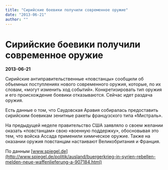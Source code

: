 ```yaml
---
title: "Сирийские боевики получили современное оружие"
date: "2013-06-21"
author: ""
---
```


# Сирийские боевики получили современное оружие

**2013-06-21** 

Сирийские антиправительственные «повстанцы» сообщили об объемных поступлениях нового современного оружия, которые, по их словам, «могут изменить ход событий». Конкретизировать тип оружия и его происхождение боевики отказываются. Сейчас идет раздача оружия.

Есть данные о том, что Саудовская Аравия собиралась предоставить сирийским боевикам зенитные ракеты французского типа «Мистраль».

На предыдущей неделе правительство США заявляло о своем желании оказать «повстанцам» свою «военную поддержку», обосновывая это тем, что войска Ассада применили химическое оружие. Также на оказании оружия повстанцам настаивают Великобритания и Франция.

По данным [www.spiegel.de](http://www.spiegel.de/politik/ausland/buergerkrieg-in-syrien-rebellen-melden-neue-waffenlieferung-a-907184.html)